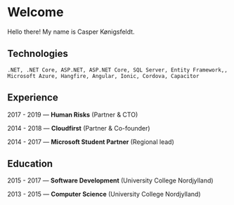 # Welcome

Hello there! My name is Casper Kønigsfeldt.

## Technologies
```
.NET, .NET Core, ASP.NET, ASP.NET Core, SQL Server, Entity Framework,, Microsoft Azure, Hangfire, Angular, Ionic, Cordova, Capacitor
```

## Experience

2017 - 2019 ⁠— **Human Risks** (Partner & CTO)

2014 - 2018 ⁠— **Cloudfirst** (Partner & Co-founder)

2014 - 2017 ⁠— **Microsoft Student Partner** (Regional lead)

## Education

2015 - 2017 ⁠— **Software Development** (University College Nordjylland)

2013 - 2015 ⁠— **Computer Science** (University College Nordjylland)
